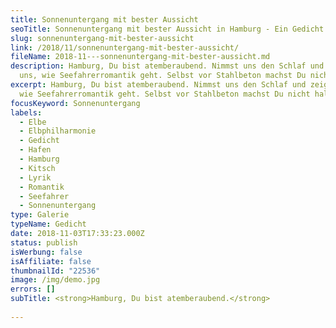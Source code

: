```yaml
---
title: Sonnenuntergang mit bester Aussicht
seoTitle: Sonnenuntergang mit bester Aussicht in Hamburg - Ein Gedicht
slug: sonnenuntergang-mit-bester-aussicht
link: /2018/11/sonnenuntergang-mit-bester-aussicht/
fileName: 2018-11---sonnenuntergang-mit-bester-aussicht.md
description: Hamburg, Du bist atemberaubend. Nimmst uns den Schlaf und zeigst
  uns, wie Seefahrerromantik geht. Selbst vor Stahlbeton machst Du nicht halt...
excerpt: Hamburg, Du bist atemberaubend. Nimmst uns den Schlaf und zeigst uns,
  wie Seefahrerromantik geht. Selbst vor Stahlbeton machst Du nicht halt...
focusKeyword: Sonnenuntergang
labels:
  - Elbe
  - Elbphilharmonie
  - Gedicht
  - Hafen
  - Hamburg
  - Kitsch
  - Lyrik
  - Romantik
  - Seefahrer
  - Sonnenuntergang
type: Galerie
typeName: Gedicht
date: 2018-11-03T17:33:23.000Z
status: publish
isWerbung: false
isAffiliate: false
thumbnailId: "22536"
image: /img/demo.jpg
errors: []
subTitle: <strong>Hamburg, Du bist atemberaubend.</strong>
  
---
```



  